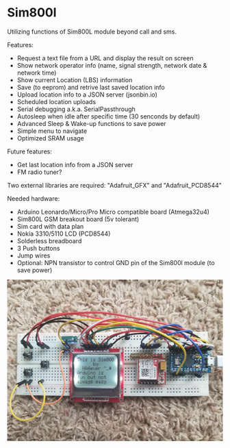 # Sim800l
Utilizing functions of Sim800L module beyond call and sms.

Features:
* Request a text file from a URL and display the result on screen
* Show network operator info (name, signal strength, network date & network time) 
* Show current Location (LBS) information
* Save (to eeprom) and retrive last saved location info
* Upload location info to a JSON server (jsonbin.io)
* Scheduled location uploads
* Serial debugging a.k.a. SerialPassthrough
* Autosleep when idle after specific time (30 senconds by default)
* Advanced Sleep & Wake-up functions to save power
* Simple menu to navigate 
* Optimized SRAM usage

Future features:
* Get last location info from a JSON server 
* FM radio tuner?


Two external libraries are required: "Adafruit_GFX" and "Adafruit_PCD8544"


Needed hardware:
* Arduino Leonardo/Micro/Pro Micro compatible board (Atmega32u4)
* Sim800L GSM breakout board (5v tolerant)
* Sim card with data plan
* Nokia 3310/5110 LCD (PCD8544)
* Solderless breadboard
* 3 Push buttons
* Jump wires
* Optional: NPN transistor to control GND pin of the Sim800l module (to save power)


![alt text](https://github.com/HA4ever37/Sim800l/blob/master/Atmega32u4+PCD8544+Sim800L.jpg?raw=true)
